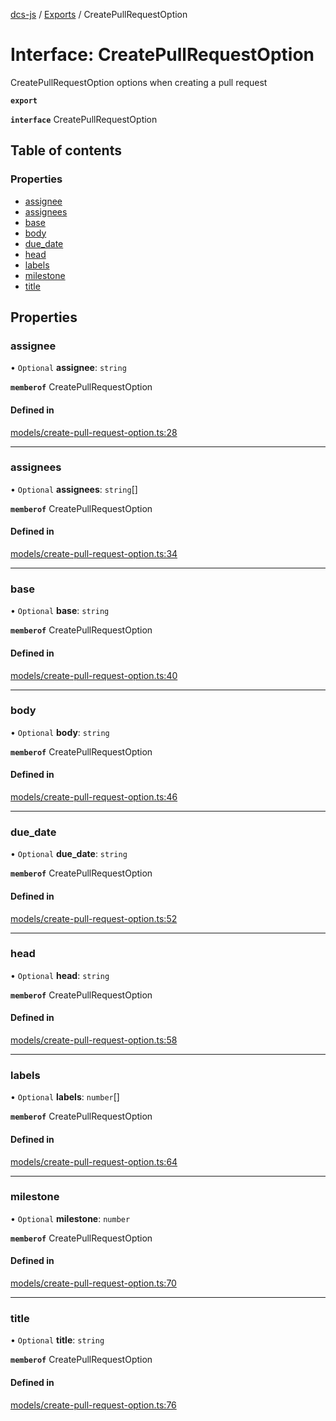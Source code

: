 [dcs-js](../README.md) / [Exports](../modules.md) / CreatePullRequestOption

# Interface: CreatePullRequestOption

CreatePullRequestOption options when creating a pull request

**`export`**

**`interface`** CreatePullRequestOption

## Table of contents

### Properties

- [assignee](CreatePullRequestOption.md#assignee)
- [assignees](CreatePullRequestOption.md#assignees)
- [base](CreatePullRequestOption.md#base)
- [body](CreatePullRequestOption.md#body)
- [due\_date](CreatePullRequestOption.md#due_date)
- [head](CreatePullRequestOption.md#head)
- [labels](CreatePullRequestOption.md#labels)
- [milestone](CreatePullRequestOption.md#milestone)
- [title](CreatePullRequestOption.md#title)

## Properties

### <a id="assignee" name="assignee"></a> assignee

• `Optional` **assignee**: `string`

**`memberof`** CreatePullRequestOption

#### Defined in

[models/create-pull-request-option.ts:28](https://github.com/unfoldingWord/dcs-js/blob/09d5a5e/models/create-pull-request-option.ts#L28)

___

### <a id="assignees" name="assignees"></a> assignees

• `Optional` **assignees**: `string`[]

**`memberof`** CreatePullRequestOption

#### Defined in

[models/create-pull-request-option.ts:34](https://github.com/unfoldingWord/dcs-js/blob/09d5a5e/models/create-pull-request-option.ts#L34)

___

### <a id="base" name="base"></a> base

• `Optional` **base**: `string`

**`memberof`** CreatePullRequestOption

#### Defined in

[models/create-pull-request-option.ts:40](https://github.com/unfoldingWord/dcs-js/blob/09d5a5e/models/create-pull-request-option.ts#L40)

___

### <a id="body" name="body"></a> body

• `Optional` **body**: `string`

**`memberof`** CreatePullRequestOption

#### Defined in

[models/create-pull-request-option.ts:46](https://github.com/unfoldingWord/dcs-js/blob/09d5a5e/models/create-pull-request-option.ts#L46)

___

### <a id="due_date" name="due_date"></a> due\_date

• `Optional` **due\_date**: `string`

**`memberof`** CreatePullRequestOption

#### Defined in

[models/create-pull-request-option.ts:52](https://github.com/unfoldingWord/dcs-js/blob/09d5a5e/models/create-pull-request-option.ts#L52)

___

### <a id="head" name="head"></a> head

• `Optional` **head**: `string`

**`memberof`** CreatePullRequestOption

#### Defined in

[models/create-pull-request-option.ts:58](https://github.com/unfoldingWord/dcs-js/blob/09d5a5e/models/create-pull-request-option.ts#L58)

___

### <a id="labels" name="labels"></a> labels

• `Optional` **labels**: `number`[]

**`memberof`** CreatePullRequestOption

#### Defined in

[models/create-pull-request-option.ts:64](https://github.com/unfoldingWord/dcs-js/blob/09d5a5e/models/create-pull-request-option.ts#L64)

___

### <a id="milestone" name="milestone"></a> milestone

• `Optional` **milestone**: `number`

**`memberof`** CreatePullRequestOption

#### Defined in

[models/create-pull-request-option.ts:70](https://github.com/unfoldingWord/dcs-js/blob/09d5a5e/models/create-pull-request-option.ts#L70)

___

### <a id="title" name="title"></a> title

• `Optional` **title**: `string`

**`memberof`** CreatePullRequestOption

#### Defined in

[models/create-pull-request-option.ts:76](https://github.com/unfoldingWord/dcs-js/blob/09d5a5e/models/create-pull-request-option.ts#L76)
